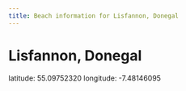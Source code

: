 ```yaml
---
title: Beach information for Lisfannon, Donegal
---
```

# Lisfannon, Donegal 

<div class="location-info">latitude: 55.09752320 longitude: -7.48146095</div>
<div id="met-eireann-warnings"></div>
<div></div>